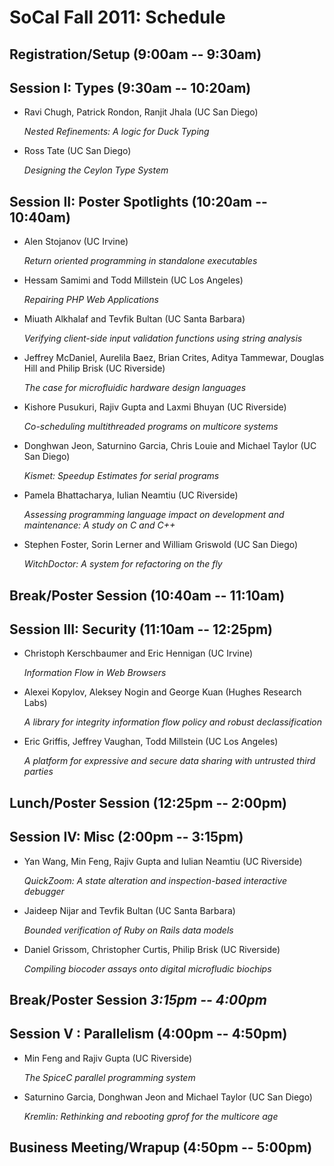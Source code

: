 SoCal Fall 2011: Schedule
=========================

Registration/Setup (9:00am -- 9:30am)
-------------------------------------

Session I: Types (9:30am -- 10:20am)
------------------------------------

-   Ravi Chugh, Patrick Rondon, Ranjit Jhala (UC San Diego)
    
    *Nested Refinements: A logic for Duck Typing*

-   Ross Tate (UC San Diego)
    
    *Designing the Ceylon Type System*


Session II: Poster Spotlights (10:20am -- 10:40am)
--------------------------------------------------

-   Alen Stojanov	(UC Irvine)         
    
    *Return oriented programming in standalone executables*

-   Hessam Samimi and Todd Millstein	(UC Los Angeles)     
    
    *Repairing PHP Web Applications*

-   Miuath Alkhalaf and Tevfik Bultan	(UC Santa Barbara)      
    
    *Verifying client-side input validation functions using string analysis*


-   Jeffrey McDaniel, Aurelila Baez, Brian Crites, Aditya Tammewar, Douglas Hill and Philip Brisk	(UC Riverside)	
    
    *The case for microfluidic hardware design languages*

-   Kishore Pusukuri, Rajiv Gupta and Laxmi Bhuyan (UC Riverside)	
    
    *Co-scheduling multithreaded programs on multicore systems*

-   Donghwan Jeon, Saturnino Garcia, Chris Louie and Michael Taylor (UC San Diego)
    
    *Kismet: Speedup Estimates for serial programs*


-   Pamela Bhattacharya, Iulian Neamtiu (UC Riverside) 
    
    *Assessing programming language impact on development and maintenance: A study on C and C++*

-   Stephen Foster, Sorin Lerner and William Griswold	(UC San Diego)	
    
    *WitchDoctor: A system for refactoring on the fly*


Break/Poster Session (10:40am -- 11:10am)
-----------------------------------------


Session III: Security (11:10am -- 12:25pm)
------------------------------------------

-   Christoph Kerschbaumer and Eric Hennigan (UC Irvine)
    
    *Information Flow in Web Browsers*

-   Alexei Kopylov, Aleksey Nogin and George Kuan (Hughes Research Labs)
    
    *A library for integrity information flow policy and robust declassification*

-   Eric Griffis, Jeffrey Vaughan, Todd Millstein (UC Los Angeles)
    
    *A platform for expressive and secure data sharing with untrusted third parties*

Lunch/Poster Session (12:25pm -- 2:00pm)
----------------------------------------


Session IV: Misc (2:00pm -- 3:15pm)
-----------------------------------

-   Yan Wang, Min Feng, Rajiv Gupta and Iulian Neamtiu (UC Riverside)
    
    *QuickZoom: A state alteration and inspection-based interactive debugger*

-   Jaideep Nijar and Tevfik Bultan (UC Santa Barbara) 
    
    *Bounded verification of Ruby on Rails data models*

-   Daniel Grissom, Christopher Curtis, Philip Brisk	(UC Riverside)
    
    *Compiling biocoder assays onto digital microfludic biochips*

Break/Poster Session *3:15pm -- 4:00pm*
---------------------------------------

Session V : Parallelism (4:00pm -- 4:50pm)
------------------------------------------

-   Min Feng and Rajiv Gupta (UC Riverside)
    
    *The SpiceC parallel programming system*

-   Saturnino Garcia, Donghwan Jeon and Michael Taylor (UC San Diego)
    
    *Kremlin: Rethinking and rebooting gprof for the multicore age*

Business Meeting/Wrapup (4:50pm -- 5:00pm)
------------------------------------------





